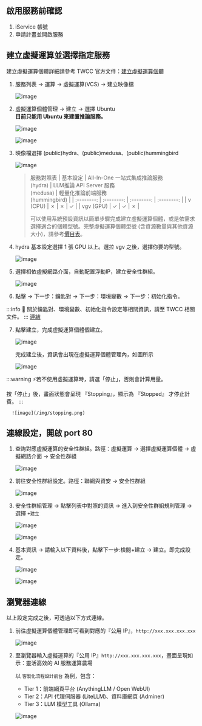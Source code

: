 
## 啟用服務前確認

1. iService 帳號
2. 申請計畫並開啟服務


## 建立虛擬運算並選擇指定服務
建立虛擬運算個體詳細請參考 TWCC 官方文件：[建立虛擬運算個體](https://man.twcc.ai/@twccdocs/doc-vcs-main-zh/https%3A%2F%2Fman.twcc.ai%2F%40twccdocs%2Fguide-vcs-create-zh)

1. 服務列表 -> 運算 -> 虛擬運算(VCS) -> 建立映像檔

    ![image](https://gitlab.td.nchc.org.tw/genai-project/docs/-/wikis/uploads/60f5de183e7e93b3452bd74dbb5d295a/image.png)

2. 虛擬運算個體管理 -> 建立 -> 選擇 Ubuntu  
**目前只能用 Ubuntu 來建置推論服務。**


      ![image](https://gitlab.td.nchc.org.tw/genai-project/docs/-/wikis/uploads/2dc2806ff403b3817e8c438da19d46ab/image.png)

      ![image](https://gitlab.td.nchc.org.tw/genai-project/docs/-/wikis/uploads/bbcd4c44e94c071565c18f8e2b1f5286/image.png)

3. 映像檔選擇 (public)hydra、(public)medusa、(public)hummingbird

      ![image](/img/imageselect.png)

    > 服務對照表
    > | 基本設定 | All-In-One 一站式集成推論服務<br />(hydra) | LLM推論 API Server 服務<br />(medusa) | 輕量化推論前端服務<br />(hummingbird) |
    > | :--------: | :--------: | :--------: | :--------: |
    > | v (CPU) | ✗ | ✗ | ✓ |
    > | vgv (GPU) | ✓ | ✓ | ✗ |
    > 
    > 可以使用系統預設資訊以簡單步驟完成建立虛擬運算個體，或是依需求選擇適合的個體型號。完整虛擬運算個體型號 (含資源數量與其他資源大小)，請參考[價目表](https://man.twcc.ai/@twccdocs/SJWlN3YDr?type=view#%E8%99%9B%E6%93%AC%E9%81%8B%E7%AE%97%E6%9C%8D%E5%8B%99-Virtual-Compute-Service-VCS)。 

4. hydra 基本設定選擇 1 張 GPU 以上。選拉 vgv 之後，選擇你要的型號。

      ![image](/img/gpu.png)

5. 選擇相依虛擬網路介面，自動配置浮動IP，建立安全性群組。

      ![image](/img/secure.png)

6. 點擊 -> 下一步：鑰匙對 -> 下一步：環境變數 -> 下一步：初始化指令。

:::info
:tada: 關於鑰匙對、環境變數、初始化指令設定等相關資訊，請至 TWCC 相關文件。
:::
    [連結](https://man.twcc.ai/@twccdocs/doc-vcs-main-zh/https%3A%2F%2Fman.twcc.ai%2F%40twccdocs%2Fguide-vcs-create-zh)


7. 點擊建立，完成虛擬運算個體個建立。

      ![image](/img/buildclick.png)

    完成建立後，資訊會出現在虛擬運算個體管理內，如圖所示

      ![image](/img/vcsmanage.png)

:::warning
:zap:若不使用虛擬運算時，請選「停止」，否則會計算用量。

按「停止」後，畫面狀態會呈現 『Stopping』，顯示為 『Stopped』 才停止計費。
:::





      ![image](/img/stopping.png)

## 連線設定，開啟 port 80

1. 查詢對應虛擬運算的安全性群組。路徑：虛擬運算 -> 選擇虛擬運算個體 -> 虛擬網路介面 -> 安全性群組

      ![image](/img/network.png)

2. 前往安全性群組設定。路徑：聯網與資安 -> 安全性群組

    ![image](/img/securemgnt.png)

3. 安全性群組管理 -> 點擊列表中對照的資訊 -> 進入到安全性群組規則管理 -> 選擇 `+建立`

    ![image](/img/securemgntid.png)

    ![image](/img/securemgntbuild.png)

4. 基本資訊 -> 請輸入以下資料後，點擊下一步:檢閱+建立 -> 建立。即完成設定。

    ![image](/img/completesetting.png)

      ![image](/img/show80.png)

## 瀏覽器連線 

以上設定完成之後，可透過以下方式連線。

1. 前往虛擬運算個體管理即可看到對應的『公用 IP』，`http://xxx.xxx.xxx.xxx`

    ![image](/img/pip.png)

2. 至瀏覽器輸入虛擬運算的『公用 IP』`http://xxx.xxx.xxx.xxx`，畫面呈現如示：靈活高效的 AI 服務運算農場

    以 `客製化流程設計前台` 為例，包含：
    - Tier 1：前端網頁平台 (AnythingLLM / Open WebUI) 
    - Tier 2：API 代理伺服器 (LiteLLM)、資料庫網頁 (Adminer) 
    - Tier 3：LLM 模型工具 (Ollama)


    ![image](/img/Hydra_home.png)